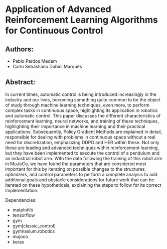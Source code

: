 # Application of Advanced Reinforcement Learning Algorithms for Continuous Control

## Authors:
- Pablo Pardos Medem
- Carlo Sebastiano Dubini Marqués
## Abstract:
In current times, automatic control is being introduced increasingly in the industry and our lives, becoming something quite common to be the object of study through machine learning techniques, even more, to perform complex tasks in continuous space, highlighting its application in robotics and automatic control. This paper discusses the different characteristics of reinforcement learning, neural networks, and training of these techniques, highlighting their importance in machine learning and their practical applications. Subsequently, Policy Gradient Methods are explained in detail, responsible for dealing with problems in continuous space without a real need for discretization, emphasizing DDPG and HER within these. Not only these are leading and advanced techniques within reinforcement learning, but they have been implemented to execute the control of a pendulum and an industrial robot arm.  With the data following the training of this robot arm in MuJoCo, we have found the parameters that are considered most important for this by iterating on possible changes to the structures, optimizers, and control parameters to perform a complete analysis to add additional goals and obstacle considerations for future work that can be iterated on these hypotheticals, explaining the steps to follow for its correct implementation.

Dependencies:
 - matplotlib
 - tensorflow
 - gym
 - gym[classic_control]
 - gymnasium.robotics
 - mujoco
 - keras
